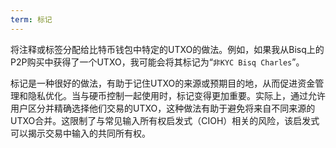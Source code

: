 ```yaml
---
term: 标记
---
```


将注释或标签分配给比特币钱包中特定的UTXO的做法。例如，如果我从Bisq上的P2P购买中获得了一个UTXO，我可能会将其标记为“`非KYC Bisq Charles`”。

标记是一种很好的做法，有助于记住UTXO的来源或预期目的地，从而促进资金管理和隐私优化。当与硬币控制一起使用时，标记变得更加重要。实际上，通过允许用户区分并精确选择他们交易的UTXO，这种做法有助于避免将来自不同来源的UTXO合并。这限制了与常见输入所有权启发式（CIOH）相关的风险，该启发式可以揭示交易中输入的共同所有权。
